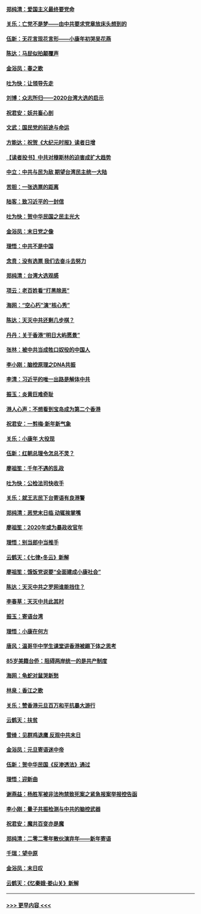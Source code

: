#### [郑纯清：爱国主义最终要党命](../pages/nsc993/n11802197.md?t=01181701) 
#### [关乐：亡党不是梦——由中共要求党章放床头想到的](../pages/nsc993/n11802156.md?t=01181701) 
#### [伍新：无花言现花言形——小康年初哭吴花燕](../pages/nsc993/n11800044.md?t=01181701) 
#### [陈达：马屁似拍颠覆声](../pages/nsc993/n11800010.md?t=01181701) 
#### [金浴凤：春之歌](../pages/nsc993/n11797687.md?t=01181701) 
#### [吐为快：让领导先走](../pages/nsc993/n11797512.md?t=01181701) 
#### [刘博：众志所归——2020台湾大选的启示](../pages/nsc993/n11796878.md?t=01181701) 
#### [祝君安：妖共畜心剖](../pages/nsc993/n11794273.md?t=01181701) 
#### [文武：国民党的前途与命运](../pages/nsc993/n11794198.md?t=01181701) 
#### [方能达：祝贺《大纪元时报》读者日增](../pages/nsc993/n11793807.md?t=01181701) 
#### [【读者投书】中共对穆斯林的迫害成扩大趋势](../pages/nsc993/n11791371.md?t=01181701) 
#### [中立：中共与民为敌 期望台湾民主统一大陆](../pages/nsc993/n11790392.md?t=01181701) 
#### [苦胆：一张选票的距离](../pages/nsc993/n11788914.md?t=01181701) 
#### [陆客：致习近平的一封信](../pages/nsc993/n11788867.md?t=01181701) 
#### [吐为快：贺中华民国之民主光大](../pages/nsc993/n11788618.md?t=01181701) 
#### [金浴凤：末日党之像](../pages/nsc993/n11787475.md?t=01181701) 
#### [理悟：中共不是中国](../pages/nsc993/n11787463.md?t=01181701) 
#### [念贲：没有选票  我们去奋斗去努力](../pages/nsc993/n11787398.md?t=01181701) 
#### [郑纯清：台湾大选观感](../pages/nsc993/n11786210.md?t=01181701) 
#### [项云：老百姓看“打黑除恶”](../pages/nsc993/n11785398.md?t=01181701) 
#### [海网：“空心朽”演“核心秀”](../pages/nsc993/n11783874.md?t=01181701) 
#### [陈达：天灭中共还剩几步棋？](../pages/nsc993/n11783719.md?t=01181701) 
#### [丹丹：关于香港“明日大屿愿景”](../pages/nsc993/n11783273.md?t=01181701) 
#### [张林：被中共当成牲口奴役的中国人](../pages/nsc993/n11782397.md?t=01181701) 
#### [李小刚：脑控原理之DNA共振](../pages/nsc993/n11780962.md?t=01181701) 
#### [李清：习近平的唯一出路是解体中共](../pages/nsc993/n11780866.md?t=01181701) 
#### [振玉：炎黄巨难奇耻](../pages/nsc993/n11779632.md?t=01181701) 
#### [港人心声：不想看到宝岛成为第二个香港](../pages/nsc993/n11778817.md?t=01181701) 
#### [祝君安：一剪梅‧新年新气象](../pages/nsc993/n11776340.md?t=01181701) 
#### [关乐：小康年 大役现](../pages/nsc993/n11774213.md?t=01181701) 
#### [伍新：红朝总理令怎总不灵？](../pages/nsc993/n11770813.md?t=01181701) 
#### [廖祖笙：千年不遇的乱政](../pages/nsc993/n11770373.md?t=01181701) 
#### [吐为快：公检法司快收手](../pages/nsc993/n11770359.md?t=01181701) 
#### [关乐：就王志民下台寄语有良港警](../pages/nsc993/n11769903.md?t=01181701) 
#### [郑纯清：恶党末日临 动辄挨掌嘴](../pages/nsc993/n11769356.md?t=01181701) 
#### [廖祖笙：2020年或为暴政收官年](../pages/nsc993/n11768216.md?t=01181701) 
#### [理悟：别当郎中当推手](../pages/nsc993/n11768243.md?t=01181701) 
#### [云鹤天：《七律▪冬云》新解](../pages/nsc993/n11768204.md?t=01181701) 
#### [廖祖笙：饿饭党说要“全面建成小康社会”](../pages/nsc993/n11767482.md?t=01181701) 
#### [陈达：天灭中共之罗网谁能挡住？](../pages/nsc993/n11767465.md?t=01181701) 
#### [李春草：天灭中共此其时](../pages/nsc993/n11767452.md?t=01181701) 
#### [振玉：寄语台湾](../pages/nsc993/n11767432.md?t=01181701) 
#### [理悟：小康在何方](../pages/nsc993/n11767394.md?t=01181701) 
#### [唐风：温哥华中学生课堂讲香港被踢下体之思考](../pages/nsc993/n11766848.md?t=01181701) 
#### [85岁美籍台侨：阻碍两岸统一的是共产制度](../pages/nsc993/n11765043.md?t=01181701) 
#### [海网：龟蛇对鼠哭新愁](../pages/nsc993/n11764895.md?t=01181701) 
#### [林泉：香江之歌](../pages/nsc993/n11764415.md?t=01181701) 
#### [关乐：赞香港元旦百万和平抗暴大游行](../pages/nsc993/n11764382.md?t=01181701) 
#### [云鹤天：扶贫](../pages/nsc993/n11764245.md?t=01181701) 
#### [雪绮：见群鸡退鹰  反观中共末日](../pages/nsc993/n11762112.md?t=01181701) 
#### [金浴凤：元旦寄语迷中帝](../pages/nsc993/n11761788.md?t=01181701) 
#### [伍新：贺中华民国《反渗透法》通过](../pages/nsc993/n11761994.md?t=01181701) 
#### [理悟：迎新曲](../pages/nsc993/n11761152.md?t=01181701) 
#### [谢燕益：杨胜军被非法拘禁致死案之紧急报案举报控告函](../pages/nsc993/n11756134.md?t=01181701) 
#### [李小刚：量子共振检测与中共的脑控武器](../pages/nsc993/n11754518.md?t=01181701) 
#### [祝君安：魔共百变亦是魔](../pages/nsc993/n11754469.md?t=01181701) 
#### [郑纯清：二零二零年散伙演弃年——新年寄语](../pages/nsc993/n11754195.md?t=01181701) 
#### [千瑞：望中原](../pages/nsc993/n11754159.md?t=01181701) 
#### [金浴凤：末日叹](../pages/nsc993/n11752359.md?t=01181701) 
#### [云鹤天：《忆秦娥‧娄山关》新解](../pages/nsc993/n11752348.md?t=01181701) 

----
#### [ >>> 更早内容 <<< ](../indexes/nsc993-earlier.md)

